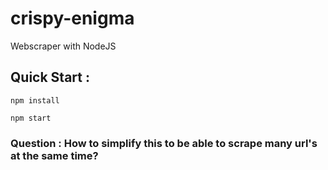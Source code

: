 # crispy-enigma
Webscraper with NodeJS
## Quick Start :
~~~
npm install
~~~
~~~
npm start
~~~
### Question : How to simplify this to be able to scrape many url's at the same time?
